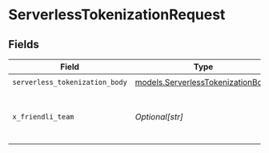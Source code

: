 # ServerlessTokenizationRequest


## Fields

| Field                                                                        | Type                                                                         | Required                                                                     | Description                                                                  |
| ---------------------------------------------------------------------------- | ---------------------------------------------------------------------------- | ---------------------------------------------------------------------------- | ---------------------------------------------------------------------------- |
| `serverless_tokenization_body`                                               | [models.ServerlessTokenizationBody](../models/serverlesstokenizationbody.md) | :heavy_check_mark:                                                           | N/A                                                                          |
| `x_friendli_team`                                                            | *Optional[str]*                                                              | :heavy_minus_sign:                                                           | ID of team to run requests as (optional parameter).                          |